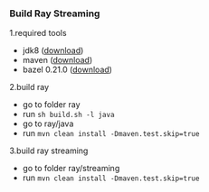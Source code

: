 ### Build Ray Streaming

1.required tools
* jdk8 ([download](https://www.oracle.com/technetwork/java/javase/downloads/jdk8-downloads-2133151.html))
* maven ([download](https://maven.apache.org/download.cgi))
* bazel 0.21.0 ([download](https://docs.bazel.build/versions/master/install-os-x.html#install-with-installer-mac-os-x))


2.build ray
* go to folder ray
* run `sh build.sh -l java`
* go to ray/java
* run `mvn clean install -Dmaven.test.skip=true`

3.build ray streaming
* go to folder ray/streaming
* run `mvn clean install -Dmaven.test.skip=true`